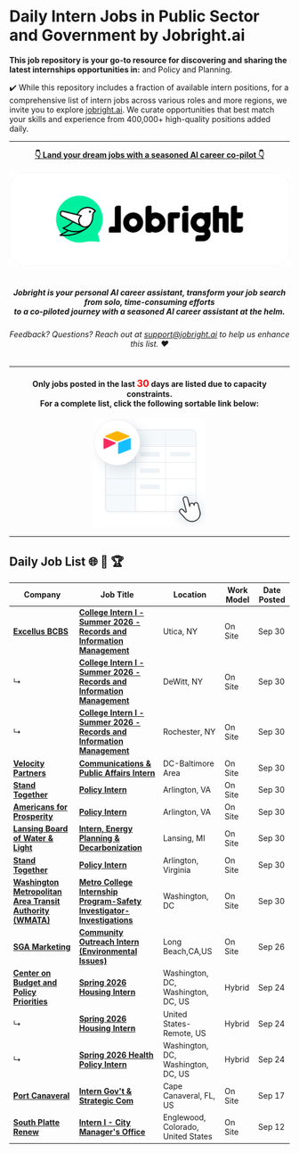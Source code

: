 
# Daily Intern Jobs in Public Sector and Government by Jobright.ai



**This job repository is your go-to resource for discovering and sharing the latest internships opportunities in:**  and Policy and Planning.


✔️ While this repository includes a fraction of available intern positions, for a comprehensive list of intern jobs across various roles and more regions, we invite you to explore [jobright.ai](https://jobright.ai/?utm_campaign=1056&utm_source=git). We curate opportunities that best match your skills and experience from 400,000+ high-quality positions added daily.

---

<div align="center">
<p>
    <a href="https://jobright.ai/?utm_campaign=1056&utm_source=git"><b>👇 Land your dream jobs with a seasoned AI career co-pilot 👇</b></a>
    <br>
    <br>
    <a href="https://jobright.ai/?utm_campaign=1056&utm_source=git">
        <img src="./static/img/jrbtn.svg" alt="jobright.ai">
    </a>
    <br>
    <br>
    <i>
    <sub> 
        <h5>
        Jobright is your personal AI career assistant, transform your job search from solo, time-consuming efforts 
        <br>
        to a co-piloted journey with a seasoned AI career assistant at the helm.
        </h5>
    </sub>
    </i>
</p>
<p>
    <sub> 
        <h6>
            Feedback? Questions? Reach out at <a href="mailto:support@jobright.ai">support@jobright.ai</a> to help us enhance this list. ❤️
        </h6>
    </sub>
</p>

---
<h4>
Only jobs posted in the last <span style="color: red; font-weight: bold; font-size: larger;">30</span> days are listed due to capacity constraints.
<br>
For a complete list, click the following sortable link below:
</h4>
<a href="https://intern-list.com/?selectedKey=🏛%EF%B8%8F%20Public%20Sector%20and%20Government&utm_source=1101&utm_campaign=Public Sector and Government">
    <img src="./static/img/airtable.png" alt="excel_icon", style="width: 40%; height: 40%;">
</a>
</div>

---
## Daily Job List  🌐 🧭 🏆


<!-- Please leave a one line gap between this and the table TABLE_START (DO NOT CHANGE THIS LINE) -->

| Company | Job Title | Location | Work Model | Date Posted |
| ----- | --------- |  --------- | ---- | ------- |
| **[Excellus BCBS](https://www.excellusbcbs.com/)** | **[College Intern I - Summer 2026 - Records and Information Management](https://jobright.ai/jobs/info/68dc165897329f2f773228b8?utm_campaign=1056&utm_source=git)** | Utica, NY | On Site | Sep 30 |
| ↳ | **[College Intern I - Summer 2026 - Records and Information Management](https://jobright.ai/jobs/info/68dc15b86f6c5c3fadf3656f?utm_campaign=1056&utm_source=git)** | DeWitt, NY | On Site | Sep 30 |
| ↳ | **[College Intern I - Summer 2026 - Records and Information Management](https://jobright.ai/jobs/info/68dc15b86f6c5c3fadf36571?utm_campaign=1056&utm_source=git)** | Rochester, NY | On Site | Sep 30 |
| **[Velocity Partners](www.velocity.inc)** | **[Communications & Public Affairs Intern](https://jobright.ai/jobs/info/68dc0f7397329f2f77322639?utm_campaign=1056&utm_source=git)** | DC-Baltimore Area | On Site | Sep 30 |
| **[Stand Together](https://standtogether.org/)** | **[Policy Intern](https://jobright.ai/jobs/info/68dc0cdad6470e72cf4d844a?utm_campaign=1056&utm_source=git)** | Arlington, VA | On Site | Sep 30 |
| **[Americans for Prosperity](http://americansforprosperity.org)** | **[Policy Intern](https://jobright.ai/jobs/info/68dc0c4ad6470e72cf4d8330?utm_campaign=1056&utm_source=git)** | Arlington, VA | On Site | Sep 30 |
| **[Lansing Board of Water & Light](http://lbwl.com)** | **[Intern, Energy Planning & Decarbonization](https://jobright.ai/jobs/info/68dc0c3bd6470e72cf4d831a?utm_campaign=1056&utm_source=git)** | Lansing, MI | On Site | Sep 30 |
| **[Stand Together](https://standtogether.org/)** | **[Policy Intern](https://jobright.ai/jobs/info/68dc0a6197329f2f77322223?utm_campaign=1056&utm_source=git)** | Arlington, Virginia | On Site | Sep 30 |
| **[Washington Metropolitan Area Transit Authority (WMATA)](http://www.wmata.com)** | **[Metro College Internship Program-Safety Investigator-Investigations](https://jobright.ai/jobs/info/68dbe415d6470e72cf4d5a30?utm_campaign=1056&utm_source=git)** | Washington, DC | On Site | Sep 30 |
| **[SGA Marketing](https://www.sgamarketing.com/)** | **[Community Outreach Intern (Environmental Issues)](https://jobright.ai/jobs/info/68dc17be6f6c5c3fadf366cc?utm_campaign=1056&utm_source=git)** | Long Beach,CA,US | On Site | Sep 26 |
| **[Center on Budget and Policy Priorities](http://www.cbpp.org/)** | **[Spring 2026 Housing Intern](https://jobright.ai/jobs/info/68dbe8b8d6470e72cf4d6012?utm_campaign=1056&utm_source=git)** | Washington, DC, Washington, DC, US | Hybrid | Sep 24 |
| ↳ | **[Spring 2026 Housing Intern](https://jobright.ai/jobs/info/68dbb19797329f2f7731b974?utm_campaign=1056&utm_source=git)** | United States-Remote, US | Hybrid | Sep 24 |
| ↳ | **[Spring 2026 Health Policy Intern](https://jobright.ai/jobs/info/68dbc44297329f2f7731d908?utm_campaign=1056&utm_source=git)** | Washington, DC, Washington, DC, US | Hybrid | Sep 24 |
| **[Port Canaveral](https://www.portcanaveral.com/)** | **[Intern Gov't & Strategic Com](https://jobright.ai/jobs/info/68dbbe756f6c5c3fadf30787?utm_campaign=1056&utm_source=git)** | Cape Canaveral, FL, US | On Site | Sep 17 |
| **[South Platte Renew](https://southplatterenewco.gov/)** | **[Intern I - City Manager's Office](https://jobright.ai/jobs/info/68dbc0e6d6470e72cf4d2ceb?utm_campaign=1056&utm_source=git)** | Englewood, Colorado, United States | On Site | Sep 12 |
<!-- Please leave a one line gap between this and the table TABLE_END (DO NOT CHANGE THIS LINE) -->